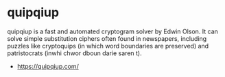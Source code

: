 # quipqiup
quipqiup is a fast and automated cryptogram solver by Edwin Olson. It can solve simple substitution ciphers often found in newspapers, including puzzles like cryptoquips (in which word boundaries are preserved) and patristocrats (inwhi chwor dboun darie saren t).
* https://quipqiup.com/
